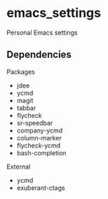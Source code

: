 emacs_settings
==============

Personal Emacs settings

Dependencies
------------

Packages

* jdee
* ycmd
* magit
* tabbar
* flycheck
* sr-speedbar
* company-ycmd
* column-marker
* flycheck-ycmd
* bash-completion

External

* ycmd
* exuberant-ctags
